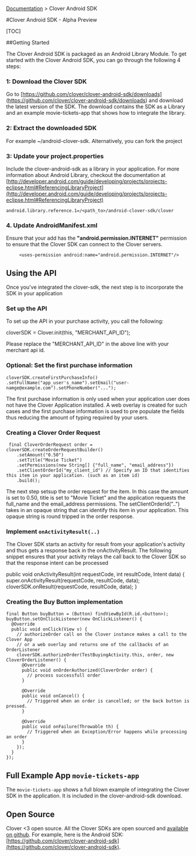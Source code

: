 [Documentation](/docs) > Clover Android SDK 

#Clover Android SDK - Alpha Preview 

[TOC]

##Getting Started 

The Clover Android SDK is packaged as an Android Library Module. To get started with the Clover Android SDK, you can go through the following 4 steps:

### 1: Download the Clover SDK 

Go to [https://github.com/clover/clover-android-sdk/downloads] (https://github.com/clover/clover-android-sdk/downloads) and download the latest version of the SDK. The download contains the SDK as a Library and an example movie-tickets-app that shows how to integrate the library. 

### 2: Extract the downloaded SDK 

For example ~/android-clover-sdk. Alternatively, you can fork the project 

### 3: Update your project.properties 
Include the clover-android-sdk as a library in your application. For more information about Android Library, checkout the documentation at [http://developer.android.com/guide/developing/projects/projects-eclipse.html#ReferencingLibraryProject](http://developer.android.com/guide/developing/projects/projects-eclipse.html#ReferencingLibraryProject)

    android.library.reference.1=/<path_to>/android-clover-sdk/clover


### 4. Update AndroidManifest.xml
Ensure that your add has the __"android.permission.INTERNET"__ permission to ensure that the Clover SDK can connect to the Clover servers. 

         <uses-permission android:name="android.permission.INTERNET"/>


## Using the API

Once you've integrated the clover-sdk, the next step is to incorporate the SDK in your application

### Set up the API 
To set up the API in your purchase activity, you call the following:

   cloverSDK = Clover.init(this, "MERCHANT_API_ID");

Please replace the "MERCHANT_API_ID" in the above line with your merchant api id. 

### Optional: Set the first purchase information

    cloverSDK.createFirstPurchaseInfo()
	.setFullName("app_user's_name").setEmail("user-namge@example.com").setPhoneNumber("...");

The first purchase information is only used when your application user does not have the Clover Application installed. A web overlay is created for such cases and the first purchase information is used to pre populate the fields thus reducing the amount of typing required by your users. 

### Creating a Clover Order Request 

     final CloverOrderRequest order = cloverSDK.createOrderRequestBuilder()
        .setAmount("0.50")
        .setTitle("Movie Ticket")
        .setPermissions(new String[] {"full_name", "email_address"})
        .setClientOrderId("my_client_id") // Specify an ID that identifies this item in your application. (such as an item id)
        .build();

The next step setsup the order request for the item. In this case the amount is set to 0.50, title is set to "Movie Ticket" and the application requests the full_name and the email_address permissions. The setClientOrderId("..") takes in an opaque string that can identify this item in your application. This opaque string is round tripped in the order response. 

### Implement `onActivityResult(..)`

The Clover SDK starts an activity for result from your application's activity and thus gets a response back in the onActivityResult. The following snippet ensures that your activity relays the call back to the Clover SDK so that the response intent can be processed 

  public void onActivityResult(int requestCode, int resultCode, Intent data) {
    super.onActivityResult(requestCode, resultCode, data);
    cloverSDK.onResult(requestCode, resultCode, data);
  }

### Creating the Buy Button implementation 

    final Button buyButton = (Button) findViewById(R.id.<button>);
    buyButton.setOnClickListener(new OnClickListener() {
      @Override
      public void onClick(View v) {
        // authorizeOrder call on the Clover instance makes a call to the Clover App
        // or a web overlay and returns one of the callbacks of an OrderListener
        cloverSDK.authorizeOrder(TestBuyingActivity.this, order, new CloverOrderListener() {
          @Override
          public void onOrderAuthorized(CloverOrder order) {
            // process successfull order 
          }

          @Override
          public void onCancel() {
            // Triggered when an order is cancelled; or the back button is pressed. 
          }

          @Override
          public void onFailure(Throwable th) {
            // Triggered when an Exception/Error happens while processing an order
          }
        });
      }
    });

## Full Example App `movie-tickets-app`

The `movie-tickets-app` shows a full blown example of integrating the Clover SDK in the application. It is included in the clover-android-sdk download. 

## Open Source

Clover <3 open source. All the Clover SDKs are open sourced and [available on github](https://github.com/clover). For example, here is the Android SDK: [https://github.com/clover/clover-android-sdk](https://github.com/clover/clover-android-sdk).
